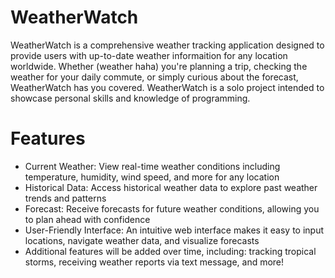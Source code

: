 # WeatherWatch

WeatherWatch is a comprehensive weather tracking application designed to provide users with up-to-date weather informaition for any location worldwide.  Whether (weather haha) you're planning a trip, checking the weather for your daily commute, or simply curious about the forecast, WeatherWatch has you covered. WeatherWatch is a solo project intended to showcase personal skills and knowledge of programming.

# Features

- Current Weather: View real-time weather conditions including temperature, humidity, wind speed, and more for any location
- Historical Data: Access historical weather data to explore past weather trends and patterns
- Forecast: Receive forecasts for future weather conditions, allowing you to plan ahead with confidence
- User-Friendly Interface: An intuitive web interface makes it easy to input locations, navigate weather data, and visualize forecasts
- Additional features will be added over time, including: tracking tropical storms, receiving weather reports via text message, and more!
